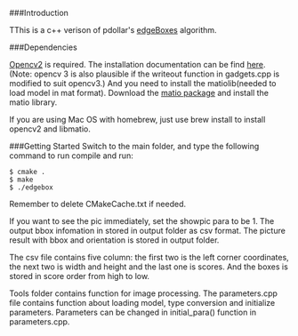 

###Introduction

TThis is a c++ verison of pdollar's [edgeBoxes](https://github.com/pdollar/edges) algorithm.

###Dependencies

[Opencv2](http://opencv.org/downloads.html)
 is required. The installation documentation can be find [here](http://docs.opencv.org/2.4/doc/tutorials/introduction/table_of_content_introduction/table_of_content_introduction.html).
 (Note: opencv 3 is also plausible if the writeout function in gadgets.cpp is modified to suit opencv3.)
And you need to install the matiolib(needed to load model in mat format). Download the [matio package](https://sourceforge.net/projects/matio/) and  install the matio library.

If you are using Mac OS with homebrew, just use brew install to install opencv2 and libmatio.


###Getting Started
Switch to the main folder, and type the following command to run compile and run:
```code:
$ cmake .
$ make
$ ./edgebox
```
Remember to delete CMakeCache.txt if needed.


If you want to see the pic immediately, set the showpic para to be 1.
The output bbox infomation in stored in output folder as csv format.
The picture result with bbox and orientation is stored in output folder.

The csv file contains five column:
the first two is the left corner coordinates, 
the next two is width and height and 
the last one is scores.
And the boxes is stored in score order from high to low.

Tools folder contains function for image processing.
The parameters.cpp file contains function about loading model, type conversion and initialize
parameters. Parameters can be changed in initial_para() function in parameters.cpp.

